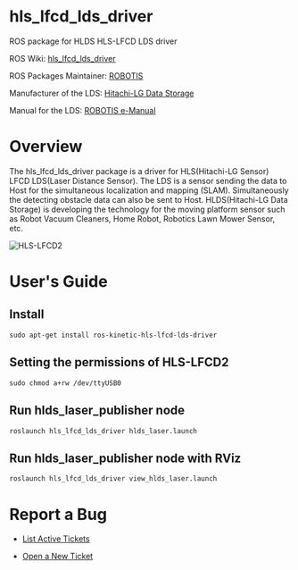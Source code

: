 # hls_lfcd_lds_driver

ROS package for HLDS HLS-LFCD LDS driver

ROS Wiki: [hls_lfcd_lds_driver](http://wiki.ros.org/hls_lfcd_lds_driver)

ROS Packages Maintainer: [ROBOTIS](http://wiki.ros.org/ROBOTIS)

Manufacturer of the LDS: [Hitachi-LG Data Storage](http://hlds.co.kr/v2/e_index.html)

Manual for the LDS: [ROBOTIS e-Manual](http://emanual.robotis.com/docs/en/platform/turtlebot3/appendix_lds_01)

# Overview

The hls_lfcd_lds_driver package is a driver for HLS(Hitachi-LG Sensor) LFCD LDS(Laser Distance Sensor). The LDS is a sensor sending the data to Host for the simultaneous localization and mapping (SLAM). Simultaneously the detecting obstacle data can also be sent to Host. HLDS(Hitachi-LG Data Storage) is developing the technology for the moving platform sensor such as Robot Vacuum Cleaners, Home Robot, Robotics Lawn Mower Sensor, etc.

![HLS-LFCD2](http://wiki.ros.org/hls_lfcd_lds_driver?action=AttachFile&do=get&target=LDS.png)


# User's Guide

## Install
```
sudo apt-get install ros-kinetic-hls-lfcd-lds-driver
```

## Setting the permissions of HLS-LFCD2
```
sudo chmod a+rw /dev/ttyUSB0
```

## Run hlds_laser_publisher node
```
roslaunch hls_lfcd_lds_driver hlds_laser.launch
```

## Run hlds_laser_publisher node with RViz
```
roslaunch hls_lfcd_lds_driver view_hlds_laser.launch
```

# Report a Bug

* [List Active Tickets](https://github.com/ROBOTIS-GIT/hls_lfcd_lds_driver/issues)

* [Open a New Ticket](https://github.com/ROBOTIS-GIT/hls_lfcd_lds_driver/issues/new)
